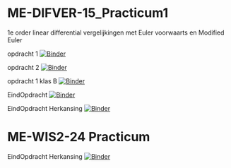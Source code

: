 # ME-DIFVER-15_Practicum1
1e order linear differential vergelijkingen met Euler voorwaarts en Modified Euler

opdracht 1
[![Binder](https://mybinder.org/badge_logo.svg)](https://mybinder.org/v2/gh/RaoulTj/ME-DIFVER-15_Practicum1/main?urlpath=tree%2F2425_Practicum1_Opdracht1_V4.ipynb)

opdracht 2
[![Binder](https://mybinder.org/badge_logo.svg)](https://mybinder.org/v2/gh/RaoulTj/ME-DIFVER-15_Practicum1/main?urlpath=tree%2F2425_Practicum1_Opdracht2_V1.ipynb)

opdracht 1 klas B
[![Binder](https://mybinder.org/badge_logo.svg)](https://mybinder.org/v2/gh/RaoulTj/ME-DIFVER-15_Practicum1/main?urlpath=tree%2F2425_Practicum1_Opdracht1_V5.ipynb)

EindOpdracht
[![Binder](https://mybinder.org/badge_logo.svg)](https://mybinder.org/v2/gh/RaoulTj/ME-DIFVER-15_Practicum1/main?urlpath=tree%2F2425_Practicum3_EindOpdracht_V1.ipynb)

EindOpdracht Herkansing
[![Binder](https://mybinder.org/badge_logo.svg)](https://mybinder.org/v2/gh/RaoulTj/ME-DIFVER-15_Practicum1/main?urlpath=tree%2F2425_Practicum3_HerEindOpdracht_V1_student.ipynb)

# ME-WIS2-24 Practicum

EindOpdracht Herkansing
[![Binder](https://mybinder.org/badge_logo.svg)](https://mybinder.org/v2/gh/RaoulTj/ME-DIFVER-15_Practicum1/main?urlpath=tree%2F2425_WIS2_Practicum.ipynb)
